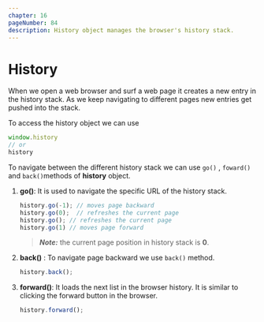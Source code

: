 ```yaml
---
chapter: 16
pageNumber: 84
description: History object manages the browser's history stack.
---
```


# History

When we open a web browser and surf a web page it creates a new entry in the history stack. As we keep navigating to different pages new entries get pushed into the stack. 

To access the history object we can use

```javascript
window.history
// or
history
```

To navigate  between the different history stack we can use   `go()` , `foward()` and  `back()`methods of **history** object.  

1. **go\(\)**: It is used to navigate the specific URL of the history stack.

   ```javascript
   history.go(-1); // moves page backward
   history.go(0);  // refreshes the current page
   history.go(); // refreshes the current page
   history.go(1) // moves page forward
   ```

   > _**Note:**_ the current  page position in history stack is  **0**.

2. **back\(\)** : To navigate page backward we use `back()` method.

   ```javascript
   history.back();
   ```

3. **forward\(\)**: It loads the next list in the browser history. It is similar to clicking the forward button in the browser.

   ```javascript
   history.forward();
   ```

